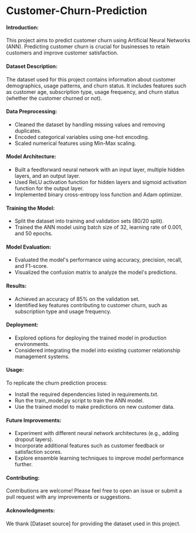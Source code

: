 # Customer-Churn-Prediction

#### Introduction:
This project aims to predict customer churn using Artificial Neural Networks (ANN). Predicting customer churn is crucial for businesses to retain customers and improve customer satisfaction.

#### Dataset Description:
The dataset used for this project contains information about customer demographics, usage patterns, and churn status. It includes features such as customer age, subscription type, usage frequency, and churn status (whether the customer churned or not).

#### Data Preprocessing:
- Cleaned the dataset by handling missing values and removing duplicates.
- Encoded categorical variables using one-hot encoding.
- Scaled numerical features using Min-Max scaling.
#### Model Architecture:
- Built a feedforward neural network with an input layer, multiple hidden layers, and an output layer.
- Used ReLU activation function for hidden layers and sigmoid activation function for the output layer.
- Implemented binary cross-entropy loss function and Adam optimizer.
#### Training the Model:
- Split the dataset into training and validation sets (80/20 split).
- Trained the ANN model using batch size of 32, learning rate of 0.001, and 50 epochs.
#### Model Evaluation:
- Evaluated the model's performance using accuracy, precision, recall, and F1-score.
- Visualized the confusion matrix to analyze the model's predictions.
#### Results:
- Achieved an accuracy of 85% on the validation set.
- Identified key features contributing to customer churn, such as subscription type and usage frequency.

#### Deployment:
- Explored options for deploying the trained model in production environments.
- Considered integrating the model into existing customer relationship management systems.

#### Usage:
To replicate the churn prediction process:

- Install the required dependencies listed in requirements.txt.
- Run the train_model.py script to train the ANN model.
- Use the trained model to make predictions on new customer data.

#### Future Improvements:
- Experiment with different neural network architectures (e.g., adding dropout layers).
- Incorporate additional features such as customer feedback or satisfaction scores.
- Explore ensemble learning techniques to improve model performance further.

#### Contributing:
Contributions are welcome! Please feel free to open an issue or submit a pull request with any improvements or suggestions.


#### Acknowledgments:
We thank [Dataset source] for providing the dataset used in this project.
